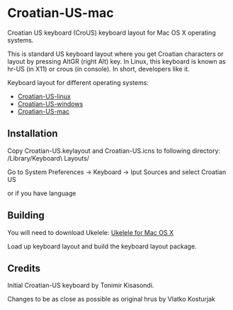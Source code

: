 # Croatian-US-mac

Croatian US keyboard (CroUS) keyboard layout for Mac OS X operating systems.

This is standard US keyboard layout where you get Croatian characters or layout by pressing AltGR (right Alt) key.
In Linux, this keyboard is known as hr-US (in X11) or crous (in console).
In short, developers like it.

Keyboard layout for different operating systems:
* [Croatian-US-linux](https://github.com/kost/Croatian-US-linux)
* [Croatian-US-windows](https://github.com/kost/Croatian-US-windows)
* [Croatian-US-mac](https://github.com/kost/Croatian-US-mac)

## Installation

Copy Croatian-US.keylayout and Croatian-US.icns to following directory:
/Library/Keyboard\ Layouts/

Go to System Preferences -> Keyboard -> Iput Sources and select Croatian US

or if you have language 

## Building

You will need to download Ukelele:
[Ukelele for Mac OS X](http://scripts.sil.org/cms/scripts/page.php?site_id=nrsi&id=ukelele)

Load up keyboard layout and build the keyboard layout package. 

## Credits

Initial Croatian-US keyboard by Tonimir Kisasondi.

Changes to be as close as possible as original hrus by Vlatko Kosturjak
